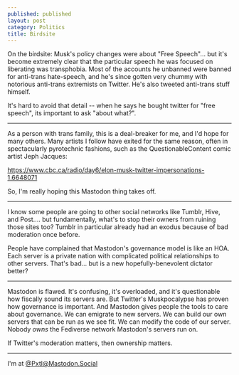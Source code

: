 ```yaml
---
published: published 
layout: post 
category: Politics
title: Birdsite
---
```

On the birdsite: Musk's policy changes were about "Free Speech"... but it's
become extremely clear that the particular speech he was focused on liberating
was transphobia.  Most of the accounts he unbanned were banned for anti-trans
hate-speech, and he's since gotten very chummy with notorious anti-trans
extremists on Twitter. He's also tweeted anti-trans stuff himself.

It's hard to avoid that detail -- when he says he bought twitter for "free
speech", its important to ask "about what?".

---

<!--excerpt-->

As a person with trans family, this is a deal-breaker for me, and I'd hope for
many others.  Many artists I follow have exited for the same reason, often in
spectacularly pyrotechnic fashions, such as the QuestionableContent comic artist
Jeph Jacques:

https://www.cbc.ca/radio/day6/elon-musk-twitter-impersonations-1.6648071

So, I'm really hoping this Mastodon thing takes off.

---
I know some people are going to other social networks like Tumblr, Hive, and
Post.... but fundamentally, what's to stop their owners from ruining those sites
too? Tumblr in particular already had an exodus because of bad moderation once
before.

People have complained that Mastodon's governance model is like an HOA. Each
server is a private nation with complicated political relationships to other
servers. That's bad... but is a new hopefully-benevolent dictator better?

---

Mastodon is flawed.  It's confusing, it's overloaded, and it's questionable how
fiscally sound its servers are.  But Twitter's Muskpocalypse has proven how
governance is important.  And Mastodon gives people the tools to care about
governance.  We can emigrate to new servers. We can build our own servers that
can be run as we see fit.  We can modify the code of our server. Nobody *owns*
the Fediverse network Mastodon's servers run on.

If Twitter's moderation matters, then ownership matters.

---

I'm at [@Pxtl@Mastodon.Social](https://mastodon.social/@Pxtl)